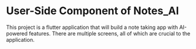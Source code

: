 # User-Side Component of Notes_AI

This project is a flutter application that will build a note taking app with AI-powered features. There are multiple screens, all of which are crucial to the application. 